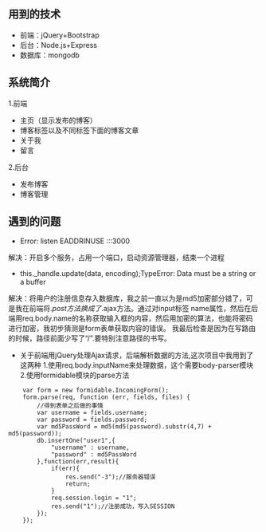 ## 用到的技术
- 前端：jQuery+Bootstrap
- 后台：Node.js+Express
- 数据库：mongodb

## 系统简介
1.前端
- 主页（显示发布的博客）
- 博客标签以及不同标签下面的博客文章
- 关于我
- 留言

2.后台
- 发布博客
- 博客管理

## 遇到的问题
- Error: listen EADDRINUSE :::3000

解决：开启多个服务，占用一个端口，启动资源管理器，结束一个进程

- this._handle.update(data, encoding);TypeError: Data must be a string or a buffer

解决：将用户的注册信息存入数据库，我之前一直以为是md5加密部分错了，可是我在前端将$.post方法换成了$.ajax方法。通过对input标签
name属性，然后在后端用req.body.name的名称获取输入框的内容，然后用加密的算法，也能将密码进行加密，我初步猜测是form表单获取内容的错误。
我最后检查是因为在写路由的时候，路径前面少写了“/”.要特别注意路径的书写。
- 关于前端用jQuery处理Ajax请求，后端解析数据的方法,这次项目中我用到了这两种
1.使用req.body.inputName来处理数据，这个需要body-parser模块
2.使用formidable模块的parse方法
```
    var form = new formidable.IncomingForm();
    form.parse(req, function (err, fields, files) {
        //得到表单之后做的事情
        var username = fields.username;
        var password = fields.password;
        var md5PassWord = md5(md5(password).substr(4,7) + md5(password));
        db.insertOne("user1",{
            "username" : username,
            "password" : md5PassWord
        },function(err,result){
            if(err){
                res.send("-3");//服务器错误
                return;
            }
            req.session.login = "1";
            res.send("1");//注册成功，写入SESSION
        });
    });
```


